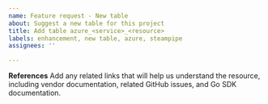 ```yaml
---
name: Feature request - New table
about: Suggest a new table for this project
title: Add table azure_<service>_<resource>
labels: enhancement, new table, azure, steampipe
assignees: ''

---
```


**References**
Add any related links that will help us understand the resource, including vendor documentation, related GitHub issues, and Go SDK documentation.
